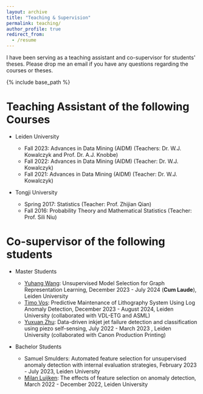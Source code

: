 ```yaml
---
layout: archive
title: "Teaching & Supervision"
permalink: teaching/
author_profile: true
redirect_from:
  - /resume
---
```

I have been serving as a teaching assistant and co-supervisor for students' theses. Please drop me an email if you have any questions regarding the courses or theses.

{% include base_path %}

Teaching Assistant of the following Courses
======
* Leiden University
  * Fall 2023: Advances in Data Mining (AIDM) (Teachers: Dr. W.J. Kowalczyk and Prof. Dr. A.J. Knobbe)
  * Fall 2022: Advances in Data Mining (AIDM) (Teacher: Dr. W.J. Kowalczyk)
  * Fall 2021: Advances in Data Mining (AIDM) (Teacher: Dr. W.J. Kowalczyk)
    
* Tongji University
  * Spring 2017: Statistics (Teacher: Prof. Zhijian Qian)
  * Fall 2016: Probability Theory and Mathematical Statistics  (Teacher: Prof. Sili Niu)

Co-supervisor of the following students
======
* Master Students
  * [Yuhang Wang](https://eda.liacs.nl/people/ywang): Unsupervised Model Selection for Graph Representation Learning, December 2023 - July 2024 (**Cum Laude**), Leiden University
  * [Timo Vos](https://eda.liacs.nl/people/tvos): Predictive Maintenance of Lithography System Using Log Anomaly Detection, December 2023 - August 2024, Leiden University (collaborated  with VDL-ETG and ASML)
  * [Yuxuan Zhu](https://zzbright1998.github.io/): Data-driven inkjet jet failure detection and classification using piezo self-sensing, July 2022 - March 2023 , Leiden University (collaborated  with Canon Production Printing)

* Bachelor Students
  * Samuel Smulders: Automated feature selection for unsupervised anomaly detection with internal evaluation strategies, February 2023 - July 2023, Leiden University
  * [Milan Luijken](https://nl.linkedin.com/in/milan-luijken): The effects of feature selection on anomaly detection, March 2022 - December 2022, Leiden University
    

